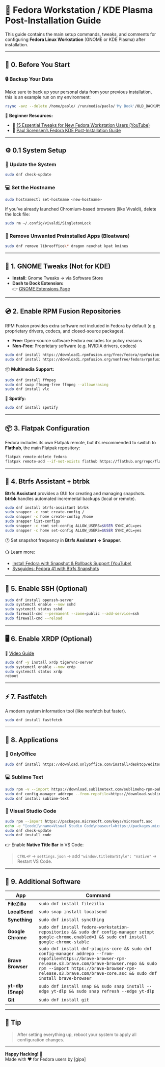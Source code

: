 # 🐧 Fedora Workstation / KDE Plasma Post-Installation Guide

This guide contains the main setup commands, tweaks, and comments for configuring **Fedora Linux Workstation** (GNOME or KDE Plasma) after installation.

---

## 🧭 0. Before You Start

### 🔒 Backup Your Data

Make sure to back up your personal data from your previous installation, this is an example run on my environment:

```bash
rsync -avz --delete /home/paolo/ /run/media/paolo/'My Book'/OLD_BACKUPS/BackupThinkPad_20251019/
```

📘 **Beginner Resources:**
- 🎥 [15 Essential Tweaks for New Fedora Workstation Users (YouTube)](https://www.youtube.com/watch?v=GoCPO_If7kY)
- 🧾 [Paul Sorensen’s Fedora KDE Post-Installation Guide](https://paulsorensen.io/fedora-kde-plasma-post-installation-guide/)

---

## ⚙️ 0.1 System Setup

### 🔄 Update the System
```bash
sudo dnf check-update
```

### 💻 Set the Hostname
```bash
sudo hostnamectl set-hostname <new-hostname>
```

If you’ve already launched Chromium-based browsers (like Vivaldi), delete the lock file:
```bash
sudo rm ~/.config/vivaldi/SingletonLock
```

### 🧹 Remove Unwanted Preinstalled Apps (Bloatware)
```bash
sudo dnf remove libreoffice\* dragon neochat kpat kmines
```

---

## 🧩 1. GNOME Tweaks (Not for KDE)

- **Install:** Gnome Tweaks → via Software Store  
- **Dash to Dock Extension:**  
  👉 [GNOME Extensions Page](https://extensions.gnome.org/extension/307/dash-to-dock/)

---

## 💿 2. Enable RPM Fusion Repositories

RPM Fusion provides extra software not included in Fedora by default (e.g. proprietary drivers, codecs, and closed-source packages).

- **Free**: Open-source software Fedora excludes for policy reasons  
- **Non-Free**: Proprietary software (e.g. NVIDIA drivers, codecs)

```bash
sudo dnf install https://download1.rpmfusion.org/free/fedora/rpmfusion-free-release-$(rpm -E %fedora).noarch.rpm
sudo dnf install https://download1.rpmfusion.org/nonfree/fedora/rpmfusion-nonfree-release-$(rpm -E %fedora).noarch.rpm
```

📦 **Multimedia Support:**
```bash
sudo dnf install ffmpeg
sudo dnf swap ffmpeg-free ffmpeg --allowerasing
sudo dnf install vlc
```

🎵 **Spotify:**
```bash
sudo dnf install spotify
```

---

## 📦 3. Flatpak Configuration

Fedora includes its own Flatpak remote, but it’s recommended to switch to **Flathub**, the main Flatpak repository:

```bash
flatpak remote-delete fedora
flatpak remote-add --if-not-exists flathub https://flathub.org/repo/flathub.flatpakrepo
```

---

## 🧰 4. Btrfs Assistant + btrbk

**Btrfs Assistant** provides a GUI for creating and managing snapshots.  
**btrbk** handles automated incremental backups (local or remote).

```bash
sudo dnf install btrfs-assistant btrbk
sudo snapper -c root create-config /
sudo snapper -c home create-config /home
sudo snapper list-configs
sudo snapper -c root set-config ALLOW_USERS=$USER SYNC_ACL=yes
sudo snapper -c home set-config ALLOW_USERS=$USER SYNC_ACL=yes
```

🕐 Set snapshot frequency in **Btrfs Assistant → Snapper**.

📺 Learn more:
- [Install Fedora with Snapshot & Rollback Support (YouTube)](https://www.youtube.com/watch?v=J215Ctr90EI&t=260s)
- [Sysguides: Fedora 41 with Btrfs Snapshots](https://sysguides.com/install-fedora-41-with-snapshot-and-rollback-support)

---

## 🔐 5. Enable SSH (Optional)

```bash
sudo dnf install openssh-server
sudo systemctl enable --now sshd
sudo systemctl status sshd
sudo firewall-cmd --permanent --zone=public --add-service=ssh
sudo firewall-cmd --reload
```

---

## 🖥️ 6. Enable XRDP (Optional)

🔗 [Video Guide](https://www.youtube.com/watch?v=bPU2SGiiZck)

```bash
sudo dnf -y install xrdp tigervnc-server
sudo systemctl enable --now xrdp
sudo systemctl status xrdp
reboot
```

---

## ⚡ 7. Fastfetch

A modern system information tool (like neofetch but faster).

```bash
sudo dnf install fastfetch
```

---

## 🧩 8. Applications

### 📝 OnlyOffice
```bash
sudo dnf install https://download.onlyoffice.com/install/desktop/editors/linux/onlyoffice-desktopeditors.x86_64.rpm
```

### 💻 Sublime Text
```bash
sudo rpm -v --import https://download.sublimetext.com/sublimehq-rpm-pub.gpg
sudo dnf config-manager addrepo --from-repofile=https://download.sublimetext.com/rpm/stable/x86_64/sublime-text.repo
sudo dnf install sublime-text
```

### 🧠 Visual Studio Code
```bash
sudo rpm --import https://packages.microsoft.com/keys/microsoft.asc
echo -e "[code]\nname=Visual Studio Code\nbaseurl=https://packages.microsoft.com/yumrepos/vscode\nenabled=1\nautorefresh=1\ntype=rpm-md\ngpgcheck=1\ngpgkey=https://packages.microsoft.com/keys/microsoft.asc" | sudo tee /etc/yum.repos.d/vscode.repo > /dev/null
sudo dnf check-update
sudo dnf install code
```

👉 Enable **Native Title Bar** in VS Code:
> `CTRL+P` → `settings.json` → add `"window.titleBarStyle": "native"` → Restart VS Code.

---

## 🧰 9. Additional Software

| App | Command |
|-----|----------|
| **FileZilla** | `sudo dnf install filezilla` |
| **LocalSend** | `sudo snap install localsend` |
| **Syncthing** | `sudo dnf install syncthing` |
| **Google Chrome** | `sudo dnf install fedora-workstation-repositories && sudo dnf config-manager setopt google-chrome.enabled=1 && sudo dnf install google-chrome-stable` |
| **Brave Browser** | `sudo dnf install dnf-plugins-core && sudo dnf config-manager addrepo --from-repofile=https://brave-browser-rpm-release.s3.brave.com/brave-browser.repo && sudo rpm --import https://brave-browser-rpm-release.s3.brave.com/brave-core.asc && sudo dnf install brave-browser` |
| **yt-dlp (Snap)** | `sudo dnf install snap && sudo snap install --edge yt-dlp && sudo snap refresh --edge yt-dlp` |
| **Git** | `sudo dnf install git` |

---

## 🧠 Tip
> After setting everything up, reboot your system to apply all configuration changes.

---

**Happy Hacking! 🦾**  
Made with ❤️ for Fedora users by [gipa]
